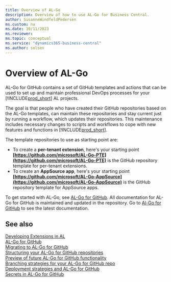 ```yaml
---
title: Overview of AL-Go
description: Overview of how to use AL-Go for Business Central.
author: SusanneWindfeldPedersen
ms.custom: na
ms.date: 10/11/2023
ms.reviewer: 
ms.topic: conceptual
ms.service: "dynamics365-business-central"
ms.author: solsen
---
```


# Overview of AL-Go

AL-Go for GitHub contains a set of GitHub templates and actions that can be used to set up and maintain professional DevOps processes for your [!INCLUDE[prod_short](../developer/includes/prod_short.md)] AL projects.

The goal is that people who have created their GitHub repositories based on the AL-Go templates, can maintain these repositories and stay current just by running a workflow, which updates their repositories. This maintenance includes necessary changes to scripts and workflows to cope with new features and functions in [!INCLUDE[prod_short](../developer/includes/prod_short.md)].

The template repositories to use as starting point are:

- To create a **per-tenant extension**, here's your starting point
**[https://github.com/microsoft/AL-Go-PTE](https://github.com/microsoft/AL-Go-PTE)** is the GitHub repository template for per-tenant extensions.
- To create an **AppSource app**, here's your starting point
**[https://github.com/microsoft/AL-Go-AppSource](https://github.com/microsoft/AL-Go-AppSource)** is the GitHub repository template for AppSource apps. 

To get started with AL-Go, see [AL-Go for GitHub](https://freddysblog.com/2022/04/26/al-go-for-github/). All documentation for AL-Go for GitHub is maintained and updated in the repository. Go to [Al-Go for GitHub](https://github.com/microsoft/AL-Go/blob/main/README.md) to see the latest documentation.

## See also

[Developing Extensions in AL](../developer/devenv-dev-overview.md)  
[AL-Go for GitHub](https://freddysblog.com/2022/04/26/al-go-for-github/)  
[Migrating to AL-Go for GitHub](https://freddysblog.com/2022/04/27/migrating-to-al-go-for-github/)  
[Structuring your AL-Go for GitHub repositories](https://freddysblog.com/2022/04/28/structuring-your-github-repositories/)  
[Preview of future AL-Go for GitHub functionality](https://freddysblog.com/2022/05/02/al-go-for-github-preview-bits/)  
[Branching strategies for your AL-Go for GitHub repo](https://freddysblog.com/2022/05/03/branching-strategies-for-your-al-go-for-github-repo/)  
[Deployment strategies and AL-Go for GitHub](https://freddysblog.com/2022/05/06/deployment-strategies-and-al-go-for-github/)  
[Secrets in AL-Go for GitHub](https://freddysblog.com/2022/05/14/secrets-in-al-go-for-github/)  

